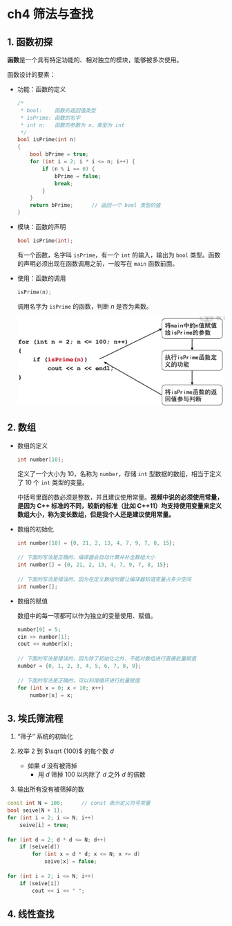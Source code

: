 # ch4 筛法与查找

## 1. 函数初探

**函数**是一个具有特定功能的、相对独立的模块，能够被多次使用。

函数设计的要素：

- 功能：函数的定义

    ```cpp
    /* 
     * bool: 	函数的返回值类型
     * isPrime: 函数的名字
     * int n: 	函数的参数为 n，类型为 int
     */
    bool isPrime(int n)
    {
        bool bPrime = true;
        for (int i = 2; i * i <= n; i++) {
            if (n % i == 0) {
                bPrime = false;
                break;
            }
        }
        return bPrime;		// 返回一个 bool 类型的值
    }
    ```

- 模块：函数的声明

    ```cpp
    bool isPrime(int);
    ```

    有一个函数，名字叫 `isPrime`，有一个 `int` 的输入，输出为 `bool` 类型。函数的声明必须出现在函数调用之前，一般写在 `main` 函数前面。

- 使用：函数的调用

    ```cpp
    isPrime(n);
    ```

    调用名字为 `isPrime` 的函数，判断 $n$ 是否为素数。

    ![函数](img/%E5%87%BD%E6%95%B0.png)

## 2. 数组

- 数组的定义

    ```cpp
    int number[10];
    ```

    定义了一个大小为 $10$，名称为 `number`，存储 `int` 型数据的数组，相当于定义了 $10$ 个 `int` 类型的变量。

    中括号里面的数必须是整数，并且建议使用常量。**视频中说的必须使用常量，是因为 C++ 标准的不同，较新的标准（比如 C++11）均支持使用变量来定义数组大小，称为变长数组，但是我个人还是建议使用常量。**

- 数组的初始化

    ```cpp
    int number[10] = {0, 21, 2, 13, 4, 7, 9, 7, 8, 15};
    
    // 下面的写法是正确的，编译器会自动计算并补全数组大小
    int number[] = {0, 21, 2, 13, 4, 7, 9, 7, 8, 15};
    
    // 下面的写法是错误的，因为在定义数组时要让编译器知道变量占多少空间
    int number[];
    ```

- 数组的赋值

    数组中的每一项都可以作为独立的变量使用、赋值。

    ```cpp
    number[0] = 5;
    cin >> number[1];
    cout << number[x];
    
    // 下面的写法是错误的，因为除了初始化之外，不能对数组进行直接批量赋值
    number = {0, 1, 2, 3, 4, 5, 6, 7, 8, 9};
    
    // 下面的写法是正确的，可以利用循环进行批量赋值
    for (int x = 0; x < 10; x++)
        number[x] = x;
    ```

## 3. 埃氏筛流程

1. “筛子” 系统的初始化

2. 枚举 $2$ 到 $\sqrt {100}$ 的每个数 $d$
    - 如果 $d$ 没有被筛掉
        - 用 $d$ 筛掉 $100$ 以内除了 $d$ 之外 $d$ 的倍数

3. 输出所有没有被筛掉的数

```cpp
const int N = 100;		// const 表示定义符号常量
bool seive[N + 1];
for (int i = 2; i <= N; i++)
    seive[i] = true;

for (int d = 2; d * d <= N; d++)
    if (seive[d])
        for (int x = d * d; x <= N; x += d)
            seive[x] = false;

for (int i = 2; i <= N; i++)
    if (seive[i])
        cout << i << " ";
```

## 4. 线性查找

